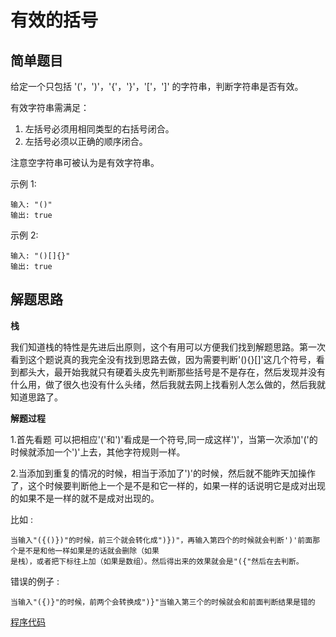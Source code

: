 # 有效的括号

## 简单题目

给定一个只包括 '('，')'，'{'，'}'，'['，']' 的字符串，判断字符串是否有效。

有效字符串需满足：

1. 左括号必须用相同类型的右括号闭合。
2. 左括号必须以正确的顺序闭合。

注意空字符串可被认为是有效字符串。

示例 1:

	输入: "()" 
	输出: true

示例 2:

	输入: "()[]{}"
	输出: true

## 解题思路

**栈**

我们知道栈的特性是先进后出原则，这个有用可以方便我们找到解题思路。第一次看到这个题说真的我完全没有找到思路去做，因为需要判断'(){}[]'这几个符号，看到都头大，最开始我就只有硬着头皮先判断那些括号是不是存在，然后发现并没有什么用，做了很久也没有什么头绪，然后我就去网上找看别人怎么做的，然后我就知道思路了。

**解题过程**

1.首先看题 可以把相应'('和')'看成是一个符号,同一成这样')'，当第一次添加'('的时候就添加一个')'上去，其他字符规则一样。

2.当添加到重复的情况的时候，相当于添加了')'的时候，然后就不能昨天加操作了，这个时候要判断他上一个是不是和它一样的，如果一样的话说明它是成对出现的如果不是一样的就不是成对出现的。 

比如 : 

	当输入"({()})"的时候，前三个就会转化成")})"，再输入第四个的时候就会判断')'前面那个是不是和他一样如果是的话就会删除（如果
	是栈），或者把下标往上加（如果是数组）。然后得出来的效果就会是"({"然后在去判断。
错误的例子 : 
	
	当输入"({)}"的时候，前两个会转换成")}"当输入第三个的时候就会和前面判断结果是错的
[程序代码](https://github.com/waylau/netty-4-user-guide/blob/master/SUMMARY.md)

    

 
	 
	 





